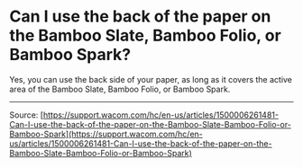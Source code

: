 # Can I use the back of the paper on the Bamboo Slate, Bamboo Folio, or Bamboo Spark?

Yes, you can use the back side of your paper, as long as it covers the active area of the Bamboo Slate, Bamboo Folio, or Bamboo Spark.

---
Source: [https://support.wacom.com/hc/en-us/articles/1500006261481-Can-I-use-the-back-of-the-paper-on-the-Bamboo-Slate-Bamboo-Folio-or-Bamboo-Spark](https://support.wacom.com/hc/en-us/articles/1500006261481-Can-I-use-the-back-of-the-paper-on-the-Bamboo-Slate-Bamboo-Folio-or-Bamboo-Spark)
